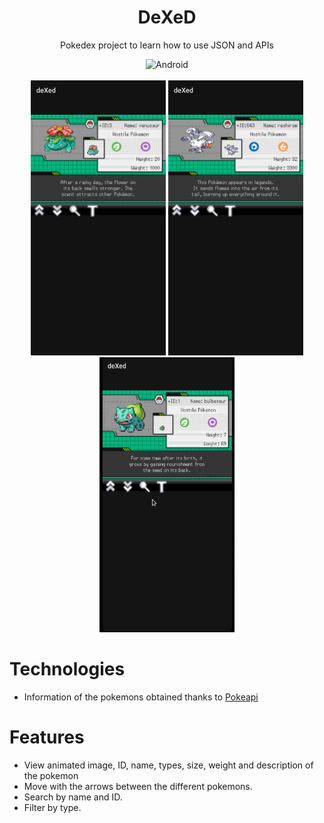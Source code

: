 <div align=center>
  <h1>DeXeD</h1>
  <p>Pokedex project to learn how to use JSON and APIs</p>
  <img alt="Android" src="https://img.shields.io/badge/Android-3DDC84?style=for-the-badge&logo=android&logoColor=white"/>
  </br></br>
  <img alt="SS1" src="https://raw.githubusercontent.com/JulioFerrero/deXed/master/Screenshot_1611467525.png" width="216" height="440"/>
  <img alt="SS2" src="https://raw.githubusercontent.com/JulioFerrero/deXed/master/Screenshot_1611467568.png" width="216" height="440"/>
  <img alt="SR1" src="https://raw.githubusercontent.com/JulioFerrero/deXed/master/Peek%2024-01-2021%2006-50.gif" width="216" height="440"/>
 </div>
 
# Technologies
- Information of the pokemons obtained thanks to [Pokeapi](https://pokeapi.co)

# Features
- View animated image, ID, name, types, size, weight and description of the pokemon
- Move with the arrows between the different pokemons.
- Search by name and ID.
- Filter by type.
